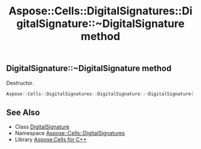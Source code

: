 ﻿---
title: Aspose::Cells::DigitalSignatures::DigitalSignature::~DigitalSignature method
linktitle: ~DigitalSignature
second_title: Aspose.Cells for C++ API Reference
description: 'Aspose::Cells::DigitalSignatures::DigitalSignature::~DigitalSignature method. Destructor in C++.'
type: docs
weight: 200
url: /cpp/aspose.cells.digitalsignatures/digitalsignature/~digitalsignature/
---
## DigitalSignature::~DigitalSignature method


Destructor.

```cpp
Aspose::Cells::DigitalSignatures::DigitalSignature::~DigitalSignature()
```

## See Also

* Class [DigitalSignature](../)
* Namespace [Aspose::Cells::DigitalSignatures](../../)
* Library [Aspose.Cells for C++](../../../)
